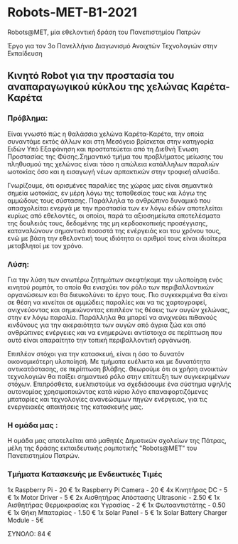 # Robots-MET-B1-2021
Robots@MET, μία εθελοντική δράση του Πανεπιστημίου Πατρών

Έργο για τον 3ο Πανελλήνιο Διαγωνισμό Ανοιχτών Τεχνολογιών στην Εκπαίδευση

## Κινητό Robot για την προστασία του αναπαραγωγικού κύκλου της χελώνας Καρέτα-Καρέτα


### Πρόβλημα:
Είναι γνωστό πώς η θαλάσσια χελώνα Καρέτα-Καρέτα, την οποία συναντάμε εκτός άλλων και στη Μεσόγειο βρίσκεται στην κατηγορία Ειδών Υπό Εξαφάνηση και προστατεύεται από τη Διεθνή Ένωση Προστασίας της Φύσης.Σημαντικό τμήμα του προβλήματος μείωσης του πληθυσμού της χελώνας είναι τόσο η απώλεια κατάλληλων παραλιών ωοτοκίας όσο και η εισαγωγή νέων αρπακτικών στην τροφική αλυσίδα.

Γνωρίζουμε, ότι ορισμένες παραλίες της χώρας μας είναι σημαντικά σημεία ωοτοκίας, εν μέρη λόγω της τοποθεσίας τους και λόγω της αμμώδους τους σύστασης. Παράλληλα το ανθρώπινο δυναμικό που απασχολείται ενεργά με την προστασία των εν λόγω ειδών αποτελείται κυρίως από εθελοντές, οι οποίοι, παρά τα αξιοσημείωτα αποτελέσματα της δουλειάς τους, δεδομένης της μη κερδοσκοπικής προσέγγισης, καταναλώνουν σημαντικά ποσοστά της ενέργειάς και του χρόνου τους, ενώ με βάση την εθελοντική τους ιδιότητα οι αριθμοί τους είναι ιδιαίτερα μεταβλητοί με τον χρόνο.


### Λύση:
Για την λύση των ανωτέρω ζητημάτων σκεφτήκαμε την υλοποίηση ενός κινητού ρομπότ, το οποίο θα ενισχύει τον ρόλο των περιβαλλοντικών οργανώσεων και θα διευκολύνει το έργο τους. Πιο συγκεκριμένα θα είναι σε θέση να κινείται σε αμμώδεις παραλίες και να τις χαρτογραφεί, ανιχνεύοντας και σημειώνοντας επιπλέον τις θέσεις των αυγών χελώνας, στην εν λόγω παραλία. Παράλληλα θα μπορεί να ανιχνεύει πιθανούς κινδύνους για την ακεραιότητα των αυγών από άγρια ζώα και από ανθρώπινες ενέργειες και να ενημερώνει αντίστοιχα σε περίπτωση που αυτό είναι απαραίτητο την τοπική περιβαλλοντική οργάνωση.

Επιπλέον στόχοι για την κατασκευή, είναι η όσο το δυνατόν οικονομικότερη υλοποίησή. Με τμήματα ευέλικτα και με δυνατότητα αντικατάστασης, σε περίπτωση βλάβης. Θεωρούμε ότι οι χρήση ανοικτών τεχνολογιών θα παίξει σημαντικό ρόλο στην επίτευξη των συγκεκριμένων στόχων. Επιπρόσθετα, ευελπιστούμε να σχεδιάσουμε ένα σύστημα υψηλής αυτονομίας χρησιμοποιώντας κατά κύριο λόγο επαναφορτιζόμενες μπαταρίες και τεχνολογίες ανανεώσιμων πηγών ενέργειας, για τις ενεργειακές απαιτήσεις της κατασκευής μας.


### Η ομάδα μας :
Η ομάδα μας αποτελείται από μαθητές Δημοτικών σχολείων της Πάτρας, μέλη της δράσης εκπαιδευτικής ρομποτικής "Robots@ΜΕΤ" του Πανεπιστημίου Πατρών.


### Τμήματα Κατασκευής με Ενδεικτικές Τιμές

1x Raspberry Pi - 20 €
1x Raspberry Pi Camera - 20 €
4x Κινητήρας DC - 5 €
1x Motor Driver - 5 €
2x Αισθητήρας Απόστασης Ultrasonic - 2.50 €
1x Αισθητήρας Θερμοκρασίας και Υγρασίας - 2 €
1x Φωτοαντιστάτης - 0.50 €
1x Θήκη Μπαταρίας - 1.50 €
1x Solar Panel - 5 €
1x Solar Battery Charger Module - 5€

ΣΥΝΟΛΟ: 84 €







